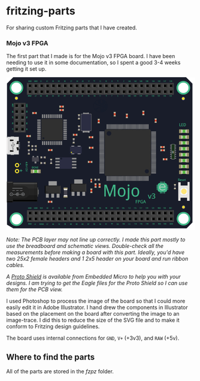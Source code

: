 # fritzing-parts
For sharing custom Fritzing parts that I have created.

### Mojo v3 FPGA
The first part that I made is for the Mojo v3 FPGA board. I have been needing to use it in some documentation, so I spent a good 3-4 weeks getting it set up.

![Mojo](https://github.com/cerkit/fritzing-parts/blob/master/images/mojo-v3-breadboard.png)


*Note: The PCB layer may not line up correctly. I made this part mostly to use the breadboard and schematic views. Double-check all the measurements before making a board with this part. Ideally, you'd have two 25x2 female headers and 1 2x5 header on your board and run ribbon cables.*

*A [Proto Shield](https://embeddedmicro.com/products/proto-shield.html) is available from Embedded Micro to help you with your designs. I am trying to get the Eagle files for the Proto Shield so I can use them for the PCB view.*

I used Photoshop to process the image of the board so that I could more easily edit it in Adobe Illustrator. I hand drew the components in Illustrator based on the placement on the board after converting the image to an image-trace. I did this to reduce the size of the SVG file and to make it conform to Fritzing design guidelines.

The board uses internal connections for `GND`, `V+` (+3v3), and `RAW` (+5v).

## Where to find the parts

All of the parts are stored in the *fzpz* folder.
